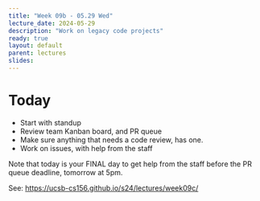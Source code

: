 ```yaml
---
title: "Week 09b - 05.29 Wed"
lecture_date: 2024-05-29
description: "Work on legacy code projects"
ready: true
layout: default
parent: lectures
slides:
---
```


# Today

* Start with standup
* Review team Kanban board, and PR queue
* Make sure anything that needs a code review, has one.
* Work on issues, with help from the staff

Note that today is your FINAL day to get help from the staff
before the PR queue deadline, tomorrow at 5pm.

See: <https://ucsb-cs156.github.io/s24/lectures/week09c/>